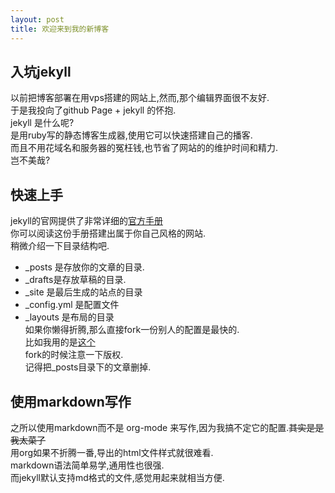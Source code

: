 ```yaml
---
layout: post
title: 欢迎来到我的新博客
---
```


## 入坑jekyll
  以前把博客部署在用vps搭建的网站上,然而,那个编辑界面很不友好.  
  于是我投向了github Page + jekyll 的怀抱.  
  jekyll 是什么呢?  
  是用ruby写的静态博客生成器,使用它可以快速搭建自己的播客.  
  而且不用花域名和服务器的冤枉钱,也节省了网站的的维护时间和精力.  
  岂不美哉?  
## 快速上手
  jekyll的官网提供了非常详细的[官方手册](https://jekyllcn.com/docs/home/)  
  你可以阅读这份手册搭建出属于你自己风格的网站.  
  稍微介绍一下目录结构吧.  
*  _posts  是存放你的文章的目录.
*  _drafts是存放草稿的目录.
*  _site   是最后生成的站点的目录
*  _config.yml 是配置文件
*  _layouts 是布局的目录  
如果你懒得折腾,那么直接fork一份别人的配置是最快的.  
比如我用的是[这个](https://github.com/barryclark/jekyll-now)  
fork的时候注意一下版权.  
记得把_posts目录下的文章删掉.  
  
## 使用markdown写作
之所以使用markdown而不是 org-mode 来写作,因为我搞不定它的配置.~~其实是是我太菜了~~  
用org如果不折腾一番,导出的html文件样式就很难看.  
markdown语法简单易学,通用性也很强.  
而jekyll默认支持md格式的文件,感觉用起来就相当方便.  

